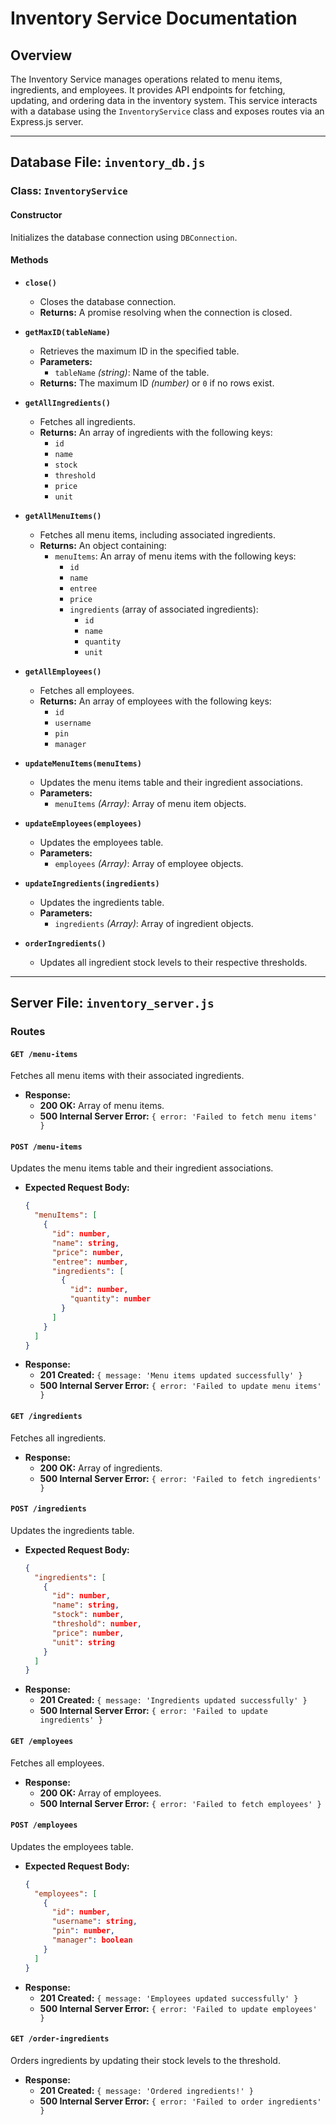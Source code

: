 # Inventory Service Documentation

## Overview

The Inventory Service manages operations related to menu items, ingredients, and employees. It provides API endpoints for fetching, updating, and ordering data in the inventory system. This service interacts with a database using the `InventoryService` class and exposes routes via an Express.js server.

---

## Database File: `inventory_db.js`

### Class: `InventoryService`

#### Constructor

Initializes the database connection using `DBConnection`.

#### Methods

- **`close()`**

  - Closes the database connection.
  - **Returns:** A promise resolving when the connection is closed.

- **`getMaxID(tableName)`**

  - Retrieves the maximum ID in the specified table.
  - **Parameters:**
    - `tableName` _(string)_: Name of the table.
  - **Returns:** The maximum ID _(number)_ or `0` if no rows exist.

- **`getAllIngredients()`**

  - Fetches all ingredients.
  - **Returns:** An array of ingredients with the following keys:
    - `id`
    - `name`
    - `stock`
    - `threshold`
    - `price`
    - `unit`

- **`getAllMenuItems()`**

  - Fetches all menu items, including associated ingredients.
  - **Returns:** An object containing:
    - `menuItems`: An array of menu items with the following keys:
      - `id`
      - `name`
      - `entree`
      - `price`
      - `ingredients` (array of associated ingredients):
        - `id`
        - `name`
        - `quantity`
        - `unit`

- **`getAllEmployees()`**

  - Fetches all employees.
  - **Returns:** An array of employees with the following keys:
    - `id`
    - `username`
    - `pin`
    - `manager`

- **`updateMenuItems(menuItems)`**

  - Updates the menu items table and their ingredient associations.
  - **Parameters:**
    - `menuItems` _(Array)_: Array of menu item objects.

- **`updateEmployees(employees)`**

  - Updates the employees table.
  - **Parameters:**
    - `employees` _(Array)_: Array of employee objects.

- **`updateIngredients(ingredients)`**

  - Updates the ingredients table.
  - **Parameters:**
    - `ingredients` _(Array)_: Array of ingredient objects.

- **`orderIngredients()`**
  - Updates all ingredient stock levels to their respective thresholds.

---

## Server File: `inventory_server.js`

### Routes

#### **`GET /menu-items`**

Fetches all menu items with their associated ingredients.

- **Response:**
  - **200 OK:** Array of menu items.
  - **500 Internal Server Error:** `{ error: 'Failed to fetch menu items' }`

#### **`POST /menu-items`**

Updates the menu items table and their ingredient associations.

- **Expected Request Body:**
  ```json
  {
    "menuItems": [
      {
        "id": number,
        "name": string,
        "price": number,
        "entree": number,
        "ingredients": [
          {
            "id": number,
            "quantity": number
          }
        ]
      }
    ]
  }
  ```
- **Response:**
  - **201 Created:** `{ message: 'Menu items updated successfully' }`
  - **500 Internal Server Error:** `{ error: 'Failed to update menu items' }`

#### **`GET /ingredients`**

Fetches all ingredients.

- **Response:**
  - **200 OK:** Array of ingredients.
  - **500 Internal Server Error:** `{ error: 'Failed to fetch ingredients' }`

#### **`POST /ingredients`**

Updates the ingredients table.

- **Expected Request Body:**
  ```json
  {
    "ingredients": [
      {
        "id": number,
        "name": string,
        "stock": number,
        "threshold": number,
        "price": number,
        "unit": string
      }
    ]
  }
  ```
- **Response:**
  - **201 Created:** `{ message: 'Ingredients updated successfully' }`
  - **500 Internal Server Error:** `{ error: 'Failed to update ingredients' }`

#### **`GET /employees`**

Fetches all employees.

- **Response:**
  - **200 OK:** Array of employees.
  - **500 Internal Server Error:** `{ error: 'Failed to fetch employees' }`

#### **`POST /employees`**

Updates the employees table.

- **Expected Request Body:**
  ```json
  {
    "employees": [
      {
        "id": number,
        "username": string,
        "pin": number,
        "manager": boolean
      }
    ]
  }
  ```
- **Response:**
  - **201 Created:** `{ message: 'Employees updated successfully' }`
  - **500 Internal Server Error:** `{ error: 'Failed to update employees' }`

#### **`GET /order-ingredients`**

Orders ingredients by updating their stock levels to the threshold.

- **Response:**
  - **201 Created:** `{ message: 'Ordered ingredients!' }`
  - **500 Internal Server Error:** `{ error: 'Failed to order ingredients' }`
